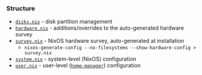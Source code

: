 ### Structure

- [`disks.nix`] - disk partition management
- [`hardware.nix`] - additions/overrides to the auto-generated hardware survey
- [`survey.nix`] - NixOS hardware survey, auto-generated at installation
  - `nixos-generate-config --no-filesystems --show-hardware-config > survey.nix`
- [`system.nix`] - system-level (NixOS) configuration
- [`user.nix`] - user-level ([`home-manager`]) configuration

[`disks.nix`]: ./disks.nix
[`hardware.nix`]: ./hardware.nix
[`survey.nix`]: ./survey.nix
[`system.nix`]: ./system.nix
[`user.nix`]: ./user.nix

[`home-manager`]: https://www.github.com/nix-community/home-manager
